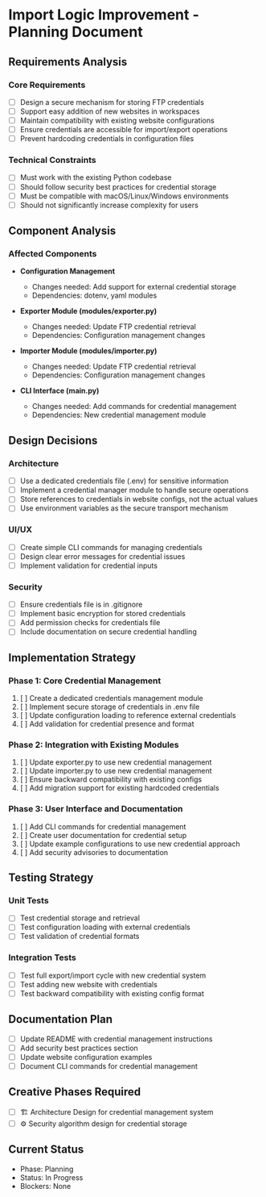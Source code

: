 # Import Logic Improvement - Planning Document

## Requirements Analysis

### Core Requirements
- [ ] Design a secure mechanism for storing FTP credentials
- [ ] Support easy addition of new websites in workspaces
- [ ] Maintain compatibility with existing website configurations
- [ ] Ensure credentials are accessible for import/export operations
- [ ] Prevent hardcoding credentials in configuration files

### Technical Constraints
- [ ] Must work with the existing Python codebase
- [ ] Should follow security best practices for credential storage
- [ ] Must be compatible with macOS/Linux/Windows environments
- [ ] Should not significantly increase complexity for users

## Component Analysis

### Affected Components
- **Configuration Management**
  - Changes needed: Add support for external credential storage
  - Dependencies: dotenv, yaml modules
  
- **Exporter Module (modules/exporter.py)**
  - Changes needed: Update FTP credential retrieval
  - Dependencies: Configuration management changes
  
- **Importer Module (modules/importer.py)**
  - Changes needed: Update FTP credential retrieval
  - Dependencies: Configuration management changes
  
- **CLI Interface (main.py)**
  - Changes needed: Add commands for credential management
  - Dependencies: New credential management module

## Design Decisions

### Architecture
- [ ] Use a dedicated credentials file (.env) for sensitive information
- [ ] Implement a credential manager module to handle secure operations
- [ ] Store references to credentials in website configs, not the actual values
- [ ] Use environment variables as the secure transport mechanism

### UI/UX
- [ ] Create simple CLI commands for managing credentials
- [ ] Design clear error messages for credential issues
- [ ] Implement validation for credential inputs

### Security
- [ ] Ensure credentials file is in .gitignore
- [ ] Implement basic encryption for stored credentials
- [ ] Add permission checks for credentials file
- [ ] Include documentation on secure credential handling

## Implementation Strategy

### Phase 1: Core Credential Management
1. [ ] Create a dedicated credentials management module
2. [ ] Implement secure storage of credentials in .env file
3. [ ] Update configuration loading to reference external credentials
4. [ ] Add validation for credential presence and format

### Phase 2: Integration with Existing Modules
1. [ ] Update exporter.py to use new credential management
2. [ ] Update importer.py to use new credential management
3. [ ] Ensure backward compatibility with existing configs
4. [ ] Add migration support for existing hardcoded credentials

### Phase 3: User Interface and Documentation
1. [ ] Add CLI commands for credential management
2. [ ] Create user documentation for credential setup
3. [ ] Update example configurations to use new credential approach
4. [ ] Add security advisories to documentation

## Testing Strategy

### Unit Tests
- [ ] Test credential storage and retrieval
- [ ] Test configuration loading with external credentials
- [ ] Test validation of credential formats

### Integration Tests
- [ ] Test full export/import cycle with new credential system
- [ ] Test adding new website with credentials
- [ ] Test backward compatibility with existing config format

## Documentation Plan
- [ ] Update README with credential management instructions
- [ ] Add security best practices section
- [ ] Update website configuration examples
- [ ] Document CLI commands for credential management

## Creative Phases Required
- [ ] 🏗️ Architecture Design for credential management system
- [ ] ⚙️ Security algorithm design for credential storage

## Current Status
- Phase: Planning
- Status: In Progress
- Blockers: None 